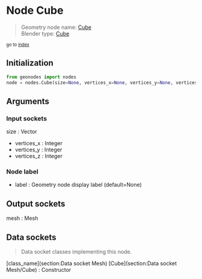 
# Node Cube

> Geometry node name: [Cube](https://docs.blender.org/manual/en/latest/modeling/geometry_nodes/material/cube.html)<br>
  Blender type: [Cube](https://docs.blender.org/api/current/bpy.types.GeometryNodeMeshCube.html)
  
<sub>go to [index](/docs/index.md)</sub>

## Initialization

```python
from geonodes import nodes
node = nodes.Cube(size=None, vertices_x=None, vertices_y=None, vertices_z=None, label=None)
```



## Arguments


### Input sockets

size : Vector
- vertices_x : Integer
- vertices_y : Integer
- vertices_z : Integer

### Node label

- label : Geometry node display label (default=None)

## Output sockets

mesh : Mesh

## Data sockets

> Data socket classes implementing this node.
  
[class_name](section:Data socket Mesh) [Cube](section:Data socket Mesh/Cube) : Constructor


